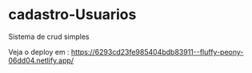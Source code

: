 # cadastro-Usuarios

Sistema de crud simples

Veja o deploy em  : https://6293cd23fe985404bdb83911--fluffy-peony-06dd04.netlify.app/
